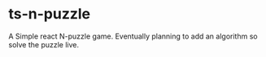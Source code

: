 # ts-n-puzzle
 
A Simple react N-puzzle game. Eventually planning to add an algorithm so solve the puzzle live.

